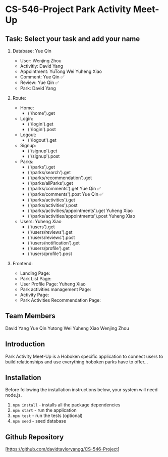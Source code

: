 # CS-546-Project Park Activity Meet-Up

## Task: Select your task and add your name

1. Database: Yue Qin
   - User: Wenjing Zhou
   - Activitiy: David Yang
   - Appointment: YuTong Wei Yuheng Xiao
   - Comment: Yue Qin :white_check_mark:
   - Review: Yue Qin :white_check_mark:
   - Park: David Yang
2. Route:
   - Home:
     - ('/home').get
   - Login:
     - ('/login').get
     - ('/login').post
   - Logout:
     - ('/logout').get
   - Signup:
     - ('/signup').get
     - ('/signup').post
   - Parks:
     - ('/parks').get
     - ('/parks/search').get
     - ('/parks/recommendation').get
     - ('/parks/allParks').get
     - ('/parks/comments').get Yue Qin :white_check_mark:
     - ('/parks/comments').post Yue Qin :white_check_mark:
     - ('/parks/activities').get
     - ('/parks/activities').post
     - ('/parks/activities/appointments').get Yuheng Xiao
     - ('/parks/activities/appointments').post Yuheng Xiao
   - Users: Yuheng Xiao
     - ('/users').get
     - ('/users/reviews').get
     - ('/users/reviews').post
     - ('/users/notification').get
     - ('/users/profile').get
     - ('/users/profile').post

3. Frontend:
   - Landing Page:
   - Park List Page:
   - User Profile Page: Yuheng Xiao
   - Park activities management Page:
   - Activity Page:
   - Park Activities Recommendation Page:

## Team Members

David Yang
Yue Qin
Yutong Wei
Yuheng Xiao
Wenjing Zhou

## Introduction

Park Activity Meet-Up is a Hoboken specific application to connect users to build relationships and use everything hoboken parks have to offer...

## Installation

Before following the installation instructions below, your system will need node.js.

1. `npm install` - installs all the package dependencies
2. `npm start` - run the application
3. `npm test` - run the tests (optional)
4. `npm seed` - seed database

## Github Repository

[https://github.com/davidtayloryangg/CS-546-Project]
